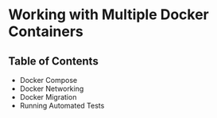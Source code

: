 # Working with Multiple Docker Containers

## Table of Contents
- Docker Compose
- Docker Networking
- Docker Migration
- Running Automated Tests